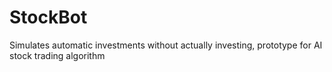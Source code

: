 # StockBot
Simulates automatic investments without actually investing, prototype for AI stock trading algorithm
